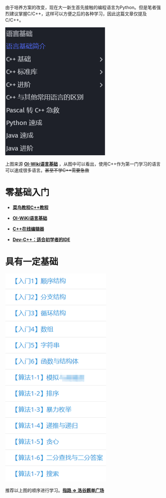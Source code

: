 由于培养方案的改变，现在大一新生首先接触的编程语言为Python。但是笔者强烈建议掌握C/C++，这样可以方便之后的各种学习，因此这篇文章仅提及C/C++。

![OI-Wiki语言基础目录](Image/image01.png)

上图来源 **[OI-Wiki语言基础](https://oi-wiki.org/lang/)** ，从图中可以看出，使用C++作为第一门学习的语言可以速成很多语言。~~甚至不学C++需要急救~~

# 零基础入门

- **[菜鸟教程C++教程](https://www.runoob.com/cplusplus/cpp-tutorial.html)**

- **[OI-WiKi语言基础](https://oi-wiki.org/lang/)**

- **[C++在线编辑器](https://www.runoob.com/try/runcode.php?filename=helloworld&type=cpp)**

- **[Dev-C++：适合初学者的IDE](https://sourceforge.net/projects/orwelldevcpp/)**



# 具有一定基础

![洛谷题单](Image/image03.png)

推荐以上图的顺序进行学习。**[指路 => 洛谷题单广场](https://www.luogu.com.cn/training/list)**